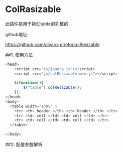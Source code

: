 # ColRasizable

此插件是用于拖动table的列框的

github地址:

<https://github.com/alvaro-prieto/colResizable>

##1. 使用方法

```javascript
<head>
    <script src="js/jquery.js"></script>
    <script src="js/colResizable.min.js"></script>
    
    $(function(){
        $("table").colResizable();
    });
</head>
<body>	 
  <table width="100%" >
    <tr> <th> header </th> <th> header </th> </tr>
    <tr> <td> cell </td> <td> cell </td> </tr>							
    <tr> <td> cell </td> <td> cell </td> </tr>					
  </table>	
  
</body>
```

##2. 配置参数解析

